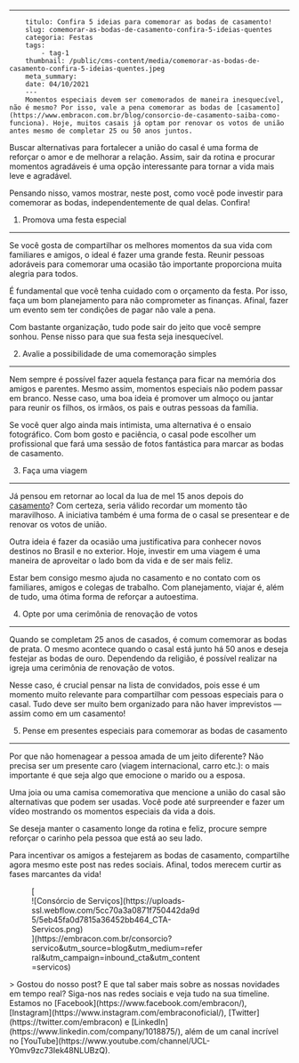 ---
        titulo: Confira 5 ideias para comemorar as bodas de casamento!
        slug: comemorar-as-bodas-de-casamento-confira-5-ideias-quentes
        categoria: Festas
        tags:
            - tag-1
        thumbnail: /public/cms-content/media/comemorar-as-bodas-de-casamento-confira-5-ideias-quentes.jpeg
        meta_summary: 
        date: 04/10/2021
        ---
        Momentos especiais devem ser comemorados de maneira inesquecível, não é mesmo? Por isso, vale a pena comemorar as bodas de [casamento](https://www.embracon.com.br/blog/consorcio-de-casamento-saiba-como-funciona). Hoje, muitos casais já optam por renovar os votos de união antes mesmo de completar 25 ou 50 anos juntos.

Buscar alternativas para fortalecer a união do casal é uma forma de reforçar o amor e de melhorar a relação. Assim, sair da rotina e procurar momentos agradáveis é uma opção interessante para tornar a vida mais leve e agradável.

Pensando nisso, vamos mostrar, neste post, como você pode investir para comemorar as bodas, independentemente de qual delas. Confira!

1. Promova uma festa especial
-----------------------------

Se você gosta de compartilhar os melhores momentos da sua vida com familiares e amigos, o ideal é fazer uma grande festa. Reunir pessoas adoráveis para comemorar uma ocasião tão importante proporciona muita alegria para todos.

É fundamental que você tenha cuidado com o orçamento da festa. Por isso, faça um bom planejamento para não comprometer as finanças. Afinal, fazer um evento sem ter condições de pagar não vale a pena.

Com bastante organização, tudo pode sair do jeito que você sempre sonhou. Pense nisso para que sua festa seja inesquecível.

2. Avalie a possibilidade de uma comemoração simples
----------------------------------------------------

Nem sempre é possível fazer aquela festança para ficar na memória dos amigos e parentes. Mesmo assim, momentos especiais não podem passar em branco. Nesse caso, uma boa ideia é promover um almoço ou jantar para reunir os filhos, os irmãos, os pais e outras pessoas da família.

Se você quer algo ainda mais intimista, uma alternativa é o ensaio fotográfico. Com bom gosto e paciência, o casal pode escolher um profissional que fará uma sessão de fotos fantástica para marcar as bodas de casamento.

3. Faça uma viagem
------------------

Já pensou em retornar ao local da lua de mel 15 anos depois do [casamento](https://www.embracon.com.br/blog/como-fazer-um-planejamento-financeiro-para-o-casamento)? Com certeza, seria válido recordar um momento tão maravilhoso. A iniciativa também é uma forma de o casal se presentear e de renovar os votos de união.

Outra ideia é fazer da ocasião uma justificativa para conhecer novos destinos no Brasil e no exterior. Hoje, investir em uma viagem é uma maneira de aproveitar o lado bom da vida e de ser mais feliz.

Estar bem consigo mesmo ajuda no casamento e no contato com os familiares, amigos e colegas de trabalho. Com planejamento, viajar é, além de tudo, uma ótima forma de reforçar a autoestima.

4. Opte por uma cerimônia de renovação de votos
-----------------------------------------------

Quando se completam 25 anos de casados, é comum comemorar as bodas de prata. O mesmo acontece quando o casal está junto há 50 anos e deseja festejar as bodas de ouro. Dependendo da religião, é possível realizar na igreja uma cerimônia de renovação de votos.

Nesse caso, é crucial pensar na lista de convidados, pois esse é um momento muito relevante para compartilhar com pessoas especiais para o casal. Tudo deve ser muito bem organizado para não haver imprevistos — assim como em um casamento!

5. Pense em presentes especiais para comemorar as bodas de casamento
--------------------------------------------------------------------

Por que não homenagear a pessoa amada de um jeito diferente? Não precisa ser um presente caro (viagem internacional, carro etc.): o mais importante é que seja algo que emocione o marido ou a esposa.

Uma joia ou uma camisa comemorativa que mencione a união do casal são alternativas que podem ser usadas. Você pode até surpreender e fazer um vídeo mostrando os momentos especiais da vida a dois.

Se deseja manter o casamento longe da rotina e feliz, procure sempre reforçar o carinho pela pessoa que está ao seu lado.

Para incentivar os amigos a festejarem as bodas de casamento, compartilhe agora mesmo este post nas redes sociais. Afinal, todos merecem curtir as fases marcantes da vida!

<figure class="w-richtext-figure-type-image w-richtext-align-center" style="max-width:310px">[<div>![Consórcio de Serviços](https://uploads-ssl.webflow.com/5cc70a3a0871f750442da9d5/5eb45fa0d7815a36452bb464_CTA-Servicos.png)</div>](https://embracon.com.br/consorcio?servico&utm_source=blog&utm_medium=referral&utm_campaign=inbound_cta&utm_content=servicos)</figure>> Gostou do nosso post? E que tal saber mais sobre as nossas novidades em tempo real? Siga-nos nas redes sociais e veja tudo na sua timeline. Estamos no [Facebook](https://www.facebook.com/embracon/), [Instagram](https://www.instagram.com/embraconoficial/), [Twitter](https://twitter.com/embracon) e [LinkedIn](https://www.linkedin.com/company/1018875/), além de um canal incrível no [YouTube](https://www.youtube.com/channel/UCL-Y0mv9zc73Iek48NLUBzQ).
        
